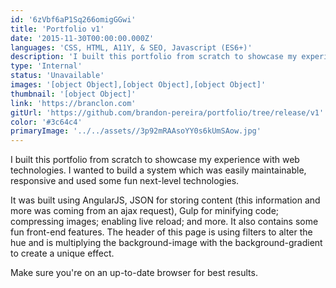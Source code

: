 ```yaml
---
id: '6zVbf6aP1Sq266omigGGwi'
title: 'Portfolio v1'
date: '2015-11-30T00:00:00.000Z'
languages: 'CSS, HTML, A11Y, & SEO, Javascript (ES6+)'
description: 'I built this portfolio from scratch to showcase my experience with web technologies. I wanted to build a system which was easily maintainable, responsive and used some fun next-level technologies.'
type: 'Internal'
status: 'Unavailable'
images: '[object Object],[object Object],[object Object]'
thumbnail: '[object Object]'
link: 'https://branclon.com'
gitUrl: 'https://github.com/brandon-pereira/portfolio/tree/release/v1'
color: '#3c64c4'
primaryImage: '../../assets//3p92mRAAsoYY0s6kUmSAow.jpg'
---
```


I built this portfolio from scratch to showcase my experience with web technologies. I wanted to build a system which was easily maintainable, responsive and used some fun next-level technologies.

It was built using AngularJS, JSON for storing content (this information and more was coming from an ajax request), Gulp for minifying code; compressing images; enabling live reload; and more. It also contains some fun front-end features. The header of this page is using filters to alter the hue and is multiplying the background-image with the background-gradient to create a unique effect.

Make sure you're on an up-to-date browser for best results.
